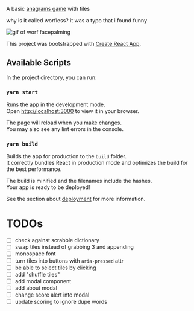 A basic [anagrams game](https://en.wikipedia.org/wiki/Anagrams_(game)) with tiles

why is it called worfless? it was a typo that i found funny

![gif of worf facepalming](https://media.giphy.com/media/10p704gIAGRN7i/giphy.gif)

This project was bootstrapped with [Create React App](https://github.com/facebook/create-react-app).

## Available Scripts

In the project directory, you can run:

### `yarn start`

Runs the app in the development mode.\
Open [http://localhost:3000](http://localhost:3000) to view it in your browser.

The page will reload when you make changes.\
You may also see any lint errors in the console.

### `yarn build`

Builds the app for production to the `build` folder.\
It correctly bundles React in production mode and optimizes the build for the best performance.

The build is minified and the filenames include the hashes.\
Your app is ready to be deployed!

See the section about [deployment](https://facebook.github.io/create-react-app/docs/deployment) for more information.

# TODOs

- [ ] check against scrabble dictionary
- [ ] swap tiles instead of grabbing 3 and appending
- [ ] monospace font
- [ ] turn tiles into buttons with `aria-pressed` attr
- [ ] be able to select tiles by clicking
- [ ] add "shuffle tiles"
- [ ] add modal component
- [ ] add about modal
- [ ] change score alert into modal
- [ ] update scoring to ignore dupe words
